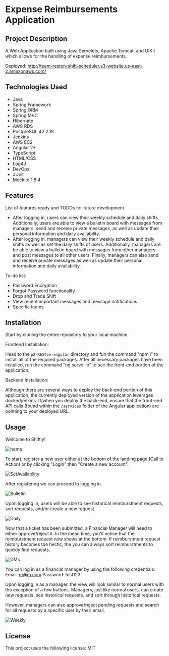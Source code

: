 # Expense Reimbursements Application

## Project Description

A Web Application built using Java Servelets, Apache Tomcat, and UIKit which allows for the handling of expense reimbursements.

Deployed: http://team-reston-shift-scheduler.s3-website.us-east-2.amazonaws.com/

## Technologies Used

- Java
- Spring Framework
- Spring ORM
- Spring MVC
- Hibernate
- AWS RDS
- PostgreSQL 42.2.18
- Jenkins
- AWS EC2
- Angular 2+
- TypeScript
- HTML/CSS
- Log4J
- DevOps
- JUnit
- Mockito 1.8.4


## Features

List of features ready and TODOs for future development
- After logging in, users can view their weekly schedule and daily shifts. Additionally, users are able to view a bulletin board with messages from managers, send and receive private messages, as well as update their personal information and daily availability.
- After logging in, managers can view their weekly schedule and daily shifts as well as set the daily shifts of users. Additionally, managers are be able to view a bulletin board with messages from other managers and post messages to all other users. Finally, managers can also send and receive private messages as well as update their personal information and daily availability. 

To-do list:
* Password Encryption
* Forgot Password functionality
* Drop and Trade Shift
* View recent important messages and message notifications
* Specific teams

## Installation

Start by cloning the entire repository to your local machine. 

Frontend Installation:

Head to the `p2-RESTon-angular` directory and fun the command "npm i" to install all of the required packages.
After all necessary packages have been installed, run the command "ng serve -o" to see the front-end portion of the application.

Backend Installation:

Although there are several ways to deploy the back-end portion of this application, the currently deployed version of the application leverages docker/jenkins.
If/when you deploy the back-end, ensure that the front-end API calls (found within the `/services` folder of the Angular application) are pointing to your deployed URL.

## Usage

Welcome to Shiftly!

![home](https://i.ibb.co/mywKjHh/exspensly.png)

To start, register a new user either at the bottom of the landing page (Call to Action) or by clicking "Login" then "Create a new account".

![SetAvailability](https://i.ibb.co/HFfsqss/availability.png)

After registering we can proceed to logging in.

![Bulletin](https://i.ibb.co/vY7cpTC/bulletin-board.png)

Upon logging in, users will be able to see historical reimburstment requests, sort requests, and/or create a new request.

![Daily](https://i.ibb.co/JvPjKn2/daily-schedule.png)

Now that a ticket has been submitted, a Financial Manager will need to either approve/reject it. In the mean time, you'll notice that the reimburstment request now shows at the bottom. If reimburstment request history becomes too hectic, the you can always sort reimburstments to quickly find requests.

![DMs](https://i.ibb.co/1sdF4ZY/DMs.png)

You can log in as a financial manager by using the following credentials:
Email: m@m.com
Password: test123

Upon logging in as a manager, the view will look similar to normal users with the exception of a few buttons.
Managers, just like normal users, can create new requests, see historical requests, and sort through historical requests.

However, managers can also approve/reject pending requests and search for all requests by a specific user by their email.

![Weekly](https://i.ibb.co/JctBSJS/week-schedule.png)

## License

This project uses the following license: MIT

